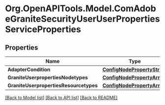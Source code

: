 # Org.OpenAPITools.Model.ComAdobeGraniteSecurityUserUserPropertiesServiceProperties
## Properties

Name | Type | Description | Notes
------------ | ------------- | ------------- | -------------
**AdapterCondition** | [**ConfigNodePropertyString**](ConfigNodePropertyString.md) |  | [optional] 
**GraniteUserpropertiesNodetypes** | [**ConfigNodePropertyArray**](ConfigNodePropertyArray.md) |  | [optional] 
**GraniteUserpropertiesResourcetypes** | [**ConfigNodePropertyArray**](ConfigNodePropertyArray.md) |  | [optional] 

[[Back to Model list]](../README.md#documentation-for-models) [[Back to API list]](../README.md#documentation-for-api-endpoints) [[Back to README]](../README.md)

